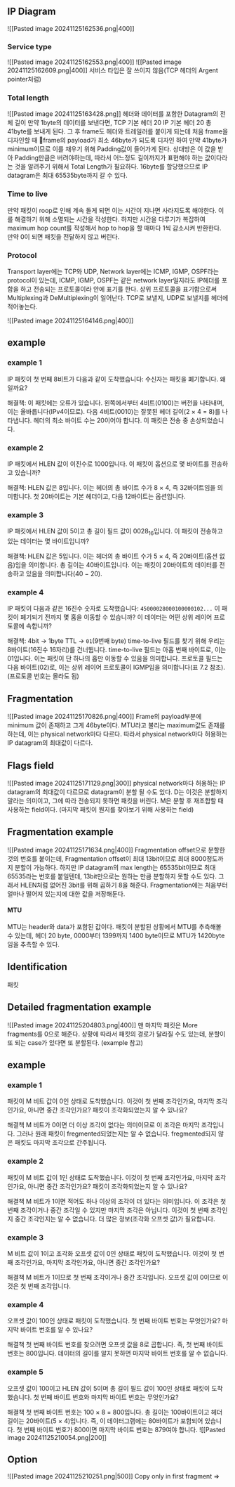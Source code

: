 ## IP Diagram
![[Pasted image 20241125162536.png|400]]
### Service type
![[Pasted image 20241125162553.png|400]]
![[Pasted image 20241125162609.png|400]]
서비스 타입은 잘 쓰이지 않음(TCP 헤더의 Argent pointer처럼)
### Total length
![[Pasted image 20241125163428.png]]
 헤더와 데이터를 포함한 Datagram의 전체 길이
 만약 1byte의 데이터를 보낸다면, TCP 기본 헤더 20 IP 기본 헤더 20 총 41byte를 보내게 된다.
 그 후 frame도 헤더와 트레일러를 붙이게 되는데  처음 frame을 디자인할 때 frame의 payload가 최소 46byte가 되도록 디자인 하여 만약 41byte가 minimum이므로 이를 채우기 위해 Padding값이 들어가게 된다.
 상대방은 이 값을 받아 Padding만큼은 버려야하는데, 따라서 어느정도 길이까지가 표현해야 하는 값이다라는 것을 알려주기 위해서 Total Length가 필요하다.
16byte를 할당했으므로 IP datagram은 최대 65535byte까지 갈 수 있다.
### Time to live
만약 패킷이 roop로 인해 계속 돌게 되면 이는 시간이 지나면 사라지도록 해야한다.
이를 해결하기 위해 소멸되는 시간을 작성한다.
하지만 시간을 다루기가 복잡하여 maximum hop count를 작성해서 hop to hop을 할 때마다 1씩 감소시켜 반환한다.
만약 0이 되면 패킷을 전달하지 않고 버린다.
### Protocol
Transport layer에는 TCP와 UDP, Network layer에는 ICMP, IGMP, OSPF라는 protocol이 있는데, 
ICMP, IGMP, OSPF는 같은 network layer일지라도 IP헤더를 포함을 하고 전송되는 프로토콜이라 안에 표기를 한다.
상위 프로토콜을 표기함으로써 Multiplexing과 DeMultiplexing이 일어난다. 
TCP로 보낼지, UDP로 보낼지를 헤더에 적어놓는다.

![[Pasted image 20241125164146.png|400]]

## example
### example 1
IP 패킷이 첫 번째 8비트가 다음과 같이 도착했습니다:
수신자는 패킷을 폐기합니다. 왜일까요?

해결책:
이 패킷에는 오류가 있습니다. 왼쪽에서부터 4비트(0100)는 버전을 나타내며, 이는 올바릅니다(IPv4이므로). 
다음 4비트(0010)는 잘못된 헤더 길이(2 × 4 = 8)를 나타냅니다. 
헤더의 최소 바이트 수는 20이어야 합니다. 
이 패킷은 전송 중 손상되었습니다.
### example 2
IP 패킷에서 HLEN 값이 이진수로 1000입니다. 이 패킷이 옵션으로 몇 바이트를 전송하고 있습니까?

해결책:
HLEN 값은 8입니다. 이는 헤더의 총 바이트 수가 8 × 4, 즉 32바이트임을 의미합니다. 첫 20바이트는 기본 헤더이고, 다음 12바이트는 옵션입니다.
### example 3
IP 패킷에서 HLEN 값이 5이고 총 길이 필드 값이 0028<sub>16</sub>입니다. 이 패킷이 전송하고 있는 데이터는 몇 바이트입니까?

해결책:
HLEN 값은 5입니다. 이는 헤더의 총 바이트 수가 5 × 4, 즉 20바이트(옵션 없음)임을 의미합니다. 
총 길이는 40바이트입니다. 
이는 패킷이 20바이트의 데이터를 전송하고 있음을 의미합니다(40 − 20).
### example 4
IP 패킷이 다음과 같은 16진수 숫자로 도착했습니다:
`45000028000100000102...`
이 패킷이 폐기되기 전까지 몇 홉을 이동할 수 있습니까?
이 데이터는 어떤 상위 레이어 프로토콜에 속합니까?

해결책:
4bit -> 1byte
TTL -> `01`(9번째 byte)
time-to-live 필드를 찾기 위해 우리는 8바이트(16진수 16자리)를 건너뜁니다. time-to-live 필드는 아홉 번째 바이트로, 이는 01입니다. 이는 패킷이 단 하나의 홉만 이동할 수 있음을 의미합니다. 프로토콜 필드는 다음 바이트(02)로, 이는 상위 레이어 프로토콜이 IGMP임을 의미합니다(표 7.2 참조). (프로토콜 번호는 몰라도 됨)
## Fragmentation
![[Pasted image 20241125170826.png|400]]
Frame의 payload부분에 minimum 값이 존재하고 그게 46byte이다. MTU라고 불리는 maximum값도 존재를 하는데, 이는 physical network마다 다르다.
따라서 physical network마다 허용하는 IP datagram의 최대값이 다르다.
## Flags field
![[Pasted image 20241125171129.png|300]]
physical network마다 허용하는 IP datagram의 최대값이 다르므로 datagram이 분할 될 수도 있다.
D는 이것은 분할하지 말라는 의미이고, 그에 따라 전송되지 못하면 패킷을 버린다.
M은 분할 후 재조합할 때 사용하는 field이다. (마지막 패킷이 뭔지를 찾아보기 위해 사용하는 field)
## Fragmentation example
![[Pasted image 20241125171634.png|400]]
Fragmentation offset으로 분할한 것의 번호를 붙이는데, Fragmentation offset이 최대 13bit이므로 최대 8000정도까지 분할이 가능하다.
하지만 IP datagram의 max length는 65535bit이므로 최대 65535라는 번호를 붙일텐데, 13bit만으로는 원하는 만큼 분할하지 못할 수도 있다. 그래서 HLEN처럼 없어진 3bit를 위해 곱하기 8을 해준다.
Fragmentation에는 처음부터 얼마나 떨어져 있는지에 대한 값을 저장해둔다.
#### MTU
MTU는 header와 data가 포함된 값이다.
패킷이 분할된 상황에서 MTU를 추측해볼 수 있는데, 헤더 20 byte, 0000부터 1399까지 1400 byte이므로 MTU가 1420byte임을 추측할 수 있다.
## Identification
패킷
## Detailed fragmentation example
![[Pasted image 20241125204803.png|400]]
맨 마지막 패킷은 More fragments를 0으로 해준다.
상황에 따라서 패킷의 경로가 달라질 수도 있는데, 분할이 또 되는 case가 있다면 또 분할된다. (example 참고)
## example
### example 1
패킷이 M 비트 값이 0인 상태로 도착했습니다. 이것이 첫 번째 조각인가요, 마지막 조각인가요, 아니면 중간 조각인가요? 패킷이 조각화되었는지 알 수 있나요?

해결책
M 비트가 0이면 더 이상 조각이 없다는 의미이므로 이 조각은 마지막 조각입니다. 
그러나 원래 패킷이 fregmented되었는지는 알 수 없습니다. fregmented되지 않은 패킷도 마지막 조각으로 간주됩니다.
### example 2
패킷이 M 비트 값이 1인 상태로 도착했습니다. 이것이 첫 번째 조각인가요, 마지막 조각인가요, 아니면 중간 조각인가요? 패킷이 조각화되었는지 알 수 있나요?

해결책
M 비트가 1이면 적어도 하나 이상의 조각이 더 있다는 의미입니다. 
이 조각은 첫 번째 조각이거나 중간 조각일 수 있지만 마지막 조각은 아닙니다. 
이것이 첫 번째 조각인지 중간 조각인지는 알 수 없습니다. 더 많은 정보(조각화 오프셋 값)가 필요합니다.
### example 3
M 비트 값이 1이고 조각화 오프셋 값이 0인 상태로 패킷이 도착했습니다. 이것이 첫 번째 조각인가요, 마지막 조각인가요, 아니면 중간 조각인가요?

해결책
M 비트가 1이므로 첫 번째 조각이거나 중간 조각입니다. 오프셋 값이 0이므로 이것은 첫 번째 조각입니다.
### example 4
오프셋 값이 100인 상태로 패킷이 도착했습니다. 첫 번째 바이트 번호는 무엇인가요? 마지막 바이트 번호를 알 수 있나요?

해결책
첫 번째 바이트 번호를 찾으려면 오프셋 값을 8로 곱합니다. 즉, 첫 번째 바이트 번호는 800입니다. 데이터의 길이를 알지 못하면 마지막 바이트 번호를 알 수 없습니다.
### example 5
오프셋 값이 100이고 HLEN 값이 5이며 총 길이 필드 값이 100인 상태로 패킷이 도착했습니다. 첫 번째 바이트 번호와 마지막 바이트 번호는 무엇인가요?

해결책
첫 번째 바이트 번호는 100 × 8 = 800입니다. 총 길이는 100바이트이고 헤더 길이는 20바이트(5 × 4)입니다. 즉, 이 데이터그램에는 80바이트가 포함되어 있습니다. 첫 번째 바이트 번호가 800이면 마지막 바이트 번호는 879여야 합니다.
![[Pasted image 20241125210054.png|200]]

## Option
![[Pasted image 20241125210251.png|500]]
Copy only in first fragment => 








